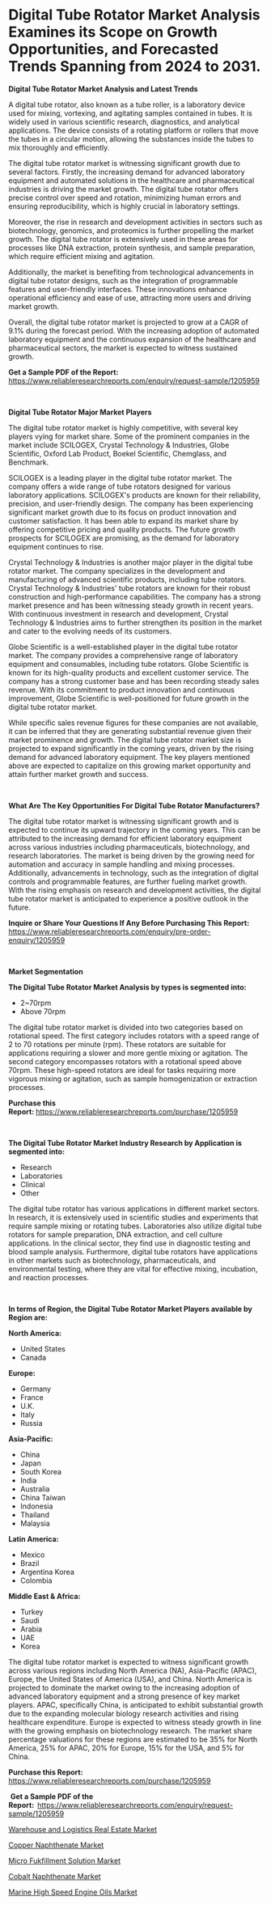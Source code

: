 <p><h1>Digital Tube Rotator Market Analysis Examines its Scope on Growth Opportunities, and Forecasted Trends Spanning from 2024 to 2031.</h1></p><p><strong>Digital Tube Rotator Market Analysis and Latest Trends</strong></p>
<p><p>A digital tube rotator, also known as a tube roller, is a laboratory device used for mixing, vortexing, and agitating samples contained in tubes. It is widely used in various scientific research, diagnostics, and analytical applications. The device consists of a rotating platform or rollers that move the tubes in a circular motion, allowing the substances inside the tubes to mix thoroughly and efficiently.</p><p>The digital tube rotator market is witnessing significant growth due to several factors. Firstly, the increasing demand for advanced laboratory equipment and automated solutions in the healthcare and pharmaceutical industries is driving the market growth. The digital tube rotator offers precise control over speed and rotation, minimizing human errors and ensuring reproducibility, which is highly crucial in laboratory settings.</p><p>Moreover, the rise in research and development activities in sectors such as biotechnology, genomics, and proteomics is further propelling the market growth. The digital tube rotator is extensively used in these areas for processes like DNA extraction, protein synthesis, and sample preparation, which require efficient mixing and agitation.</p><p>Additionally, the market is benefiting from technological advancements in digital tube rotator designs, such as the integration of programmable features and user-friendly interfaces. These innovations enhance operational efficiency and ease of use, attracting more users and driving market growth.</p><p>Overall, the digital tube rotator market is projected to grow at a CAGR of 9.1% during the forecast period. With the increasing adoption of automated laboratory equipment and the continuous expansion of the healthcare and pharmaceutical sectors, the market is expected to witness sustained growth.</p></p>
<p><strong>Get a Sample PDF of the Report:&nbsp;</strong> <a href="https://www.reliableresearchreports.com/enquiry/request-sample/1205959">https://www.reliableresearchreports.com/enquiry/request-sample/1205959</a></p>
<p>&nbsp;</p>
<p><strong>Digital Tube Rotator Major Market Players</strong></p>
<p><p>The digital tube rotator market is highly competitive, with several key players vying for market share. Some of the prominent companies in the market include SCILOGEX, Crystal Technology & Industries, Globe Scientific, Oxford Lab Product, Boekel Scientific, Chemglass, and Benchmark.</p><p>SCILOGEX is a leading player in the digital tube rotator market. The company offers a wide range of tube rotators designed for various laboratory applications. SCILOGEX's products are known for their reliability, precision, and user-friendly design. The company has been experiencing significant market growth due to its focus on product innovation and customer satisfaction. It has been able to expand its market share by offering competitive pricing and quality products. The future growth prospects for SCILOGEX are promising, as the demand for laboratory equipment continues to rise.</p><p>Crystal Technology & Industries is another major player in the digital tube rotator market. The company specializes in the development and manufacturing of advanced scientific products, including tube rotators. Crystal Technology & Industries' tube rotators are known for their robust construction and high-performance capabilities. The company has a strong market presence and has been witnessing steady growth in recent years. With continuous investment in research and development, Crystal Technology & Industries aims to further strengthen its position in the market and cater to the evolving needs of its customers.</p><p>Globe Scientific is a well-established player in the digital tube rotator market. The company provides a comprehensive range of laboratory equipment and consumables, including tube rotators. Globe Scientific is known for its high-quality products and excellent customer service. The company has a strong customer base and has been recording steady sales revenue. With its commitment to product innovation and continuous improvement, Globe Scientific is well-positioned for future growth in the digital tube rotator market.</p><p>While specific sales revenue figures for these companies are not available, it can be inferred that they are generating substantial revenue given their market prominence and growth. The digital tube rotator market size is projected to expand significantly in the coming years, driven by the rising demand for advanced laboratory equipment. The key players mentioned above are expected to capitalize on this growing market opportunity and attain further market growth and success.</p></p>
<p>&nbsp;</p>
<p><strong>What Are The Key Opportunities For Digital Tube Rotator Manufacturers?</strong></p>
<p><p>The digital tube rotator market is witnessing significant growth and is expected to continue its upward trajectory in the coming years. This can be attributed to the increasing demand for efficient laboratory equipment across various industries including pharmaceuticals, biotechnology, and research laboratories. The market is being driven by the growing need for automation and accuracy in sample handling and mixing processes. Additionally, advancements in technology, such as the integration of digital controls and programmable features, are further fueling market growth. With the rising emphasis on research and development activities, the digital tube rotator market is anticipated to experience a positive outlook in the future.</p></p>
<p><strong>Inquire or Share Your Questions If Any Before Purchasing This Report:</strong> <a href="https://www.reliableresearchreports.com/enquiry/pre-order-enquiry/1205959">https://www.reliableresearchreports.com/enquiry/pre-order-enquiry/1205959</a></p>
<p>&nbsp;</p>
<p><strong>Market Segmentation</strong></p>
<p><strong>The Digital Tube Rotator Market Analysis by types is segmented into:</strong></p>
<p><ul><li>2~70rpm</li><li>Above 70rpm</li></ul></p>
<p><p>The digital tube rotator market is divided into two categories based on rotational speed. The first category includes rotators with a speed range of 2 to 70 rotations per minute (rpm). These rotators are suitable for applications requiring a slower and more gentle mixing or agitation. The second category encompasses rotators with a rotational speed above 70rpm. These high-speed rotators are ideal for tasks requiring more vigorous mixing or agitation, such as sample homogenization or extraction processes.</p></p>
<p><strong>Purchase this Report:&nbsp;</strong><a href="https://www.reliableresearchreports.com/purchase/1205959">https://www.reliableresearchreports.com/purchase/1205959</a></p>
<p>&nbsp;</p>
<p><strong>The Digital Tube Rotator Market Industry Research by Application is segmented into:</strong></p>
<p><ul><li>Research</li><li>Laboratories</li><li>Clinical</li><li>Other</li></ul></p>
<p><p>The digital tube rotator has various applications in different market sectors. In research, it is extensively used in scientific studies and experiments that require sample mixing or rotating tubes. Laboratories also utilize digital tube rotators for sample preparation, DNA extraction, and cell culture applications. In the clinical sector, they find use in diagnostic testing and blood sample analysis. Furthermore, digital tube rotators have applications in other markets such as biotechnology, pharmaceuticals, and environmental testing, where they are vital for effective mixing, incubation, and reaction processes.</p></p>
<p>&nbsp;</p>
<p><strong>In terms of Region, the Digital Tube Rotator Market Players available by Region are:</strong></p>
<p>
    <p> <strong> North America: </strong>
        <ul>
            <li>United States</li>
            <li>Canada</li>
        </ul>
        </p> 
    <p> <strong> Europe: </strong>
        <ul>
            <li>Germany</li>
            <li>France</li>
            <li>U.K.</li>
            <li>Italy</li>
            <li>Russia</li>
        </ul>
        </p> 
    <p> <strong> Asia-Pacific: </strong>
        <ul>
            <li>China</li>
            <li>Japan</li>
            <li>South Korea</li>
            <li>India</li>
            <li>Australia</li>
            <li>China Taiwan</li>
            <li>Indonesia</li>
            <li>Thailand</li>
            <li>Malaysia</li>
        </ul>
        </p> 
    <p> <strong> Latin America: </strong>
        <ul>
            <li>Mexico</li>
            <li>Brazil</li>
            <li>Argentina Korea</li>
            <li>Colombia</li>
        </ul>
        </p> 
    <p> <strong> Middle East & Africa: </strong>
        <ul>
            <li>Turkey</li>
            <li>Saudi</li>
            <li>Arabia</li>
            <li>UAE</li>
            <li>Korea</li>
        </ul>
    </p>
    </p>
<p><p>The digital tube rotator market is expected to witness significant growth across various regions including North America (NA), Asia-Pacific (APAC), Europe, the United States of America (USA), and China. North America is projected to dominate the market owing to the increasing adoption of advanced laboratory equipment and a strong presence of key market players. APAC, specifically China, is anticipated to exhibit substantial growth due to the expanding molecular biology research activities and rising healthcare expenditure. Europe is expected to witness steady growth in line with the growing emphasis on biotechnology research. The market share percentage valuations for these regions are estimated to be 35% for North America, 25% for APAC, 20% for Europe, 15% for the USA, and 5% for China.</p></p>
<p><strong>Purchase this Report: </strong><a href="https://www.reliableresearchreports.com/purchase/1205959">https://www.reliableresearchreports.com/purchase/1205959</a></p>
<p>&nbsp;<strong>Get a Sample PDF of the Report:&nbsp;&nbsp;</strong><a href="https://www.reliableresearchreports.com/enquiry/request-sample/1205959">https://www.reliableresearchreports.com/enquiry/request-sample/1205959</a></p>
<p><strong></strong></p>
<p><p><a href="https://github.com/mahnoor2003/Market-Research-Report-List-2/blob/main/warehouse-and-logistics-real-estate-market.md">Warehouse and Logistics Real Estate Market</a></p><p><a href="https://medium.com/@desmondmraz1/copper-naphthenate-market-research-report-its-history-and-forecast-2024-to-2031-d40e9593f427">Copper Naphthenate Market</a></p><p><a href="https://github.com/marloy8/Market-Research-Report-List-2/blob/main/micro-fukfillment-solution-market.md">Micro Fukfillment Solution Market</a></p><p><a href="https://medium.com/@desmondmraz1/cobalt-naphthenate-market-insights-into-market-cagr-market-trends-and-growth-strategies-a6656fd90813">Cobalt Naphthenate Market</a></p><p><a href="https://medium.com/p/06c6284f67dc/edit">Marine High Speed Engine Oils Market</a></p></p>